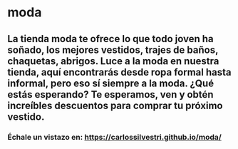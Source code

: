 # moda
## La tienda moda te ofrece lo que todo joven ha soñado, los mejores vestidos, trajes de baños, chaquetas, abrigos. Luce a la moda en nuestra tienda, aquí encontrarás desde ropa formal hasta informal, pero eso sí siempre a la moda. ¿Qué estás esperando? Te esperamos, ven y obtén increíbles descuentos para comprar tu próximo vestido.
### Échale un vistazo en: https://carlossilvestri.github.io/moda/ 
